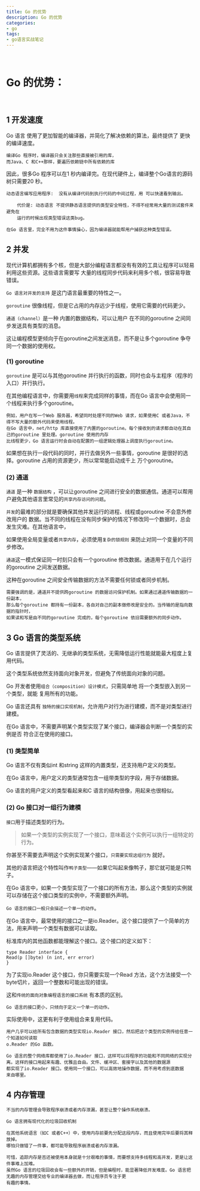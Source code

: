 ```yaml
---
title: Go 的优势
description: Go 的优势
categories:
- go
tags:
- go语言实战笔记
---
```


<br>


# Go 的优势：

<br>






##  1 开发速度

Go 语言 使用了更加智能的编译器，并简化了解决依赖的算法，最终提供了 更快的编译速度。

    
    编译Go 程序时，编译器只会关注那些直接被引用的库，
    而Java、C 和C++那样，要遍历依赖链中所有依赖的库

因此，很多Go 程序可以在1 秒内编译完。在现代硬件上，编译整个Go语言的源码树只需要20 秒。


    动态语言编写应用程序:  没有从编译代码到执行代码的中间过程，用 可以快速看到输出。
    
        代价是: 动态语言 不提供静态语言提供的类型安全特性，不得不经常用大量的测试套件来避免在
        运行的时候出现类型错误这类bug。

    在Go 语言里，完全不用为这件事情操心，因为编译器就能帮用户捕获这种类型错误。


##  2 并发



现代计算机都拥有多个核，但是大部分编程语言都没有有效的工具让程序可以轻易利用这些资源。这些语言需要写 大量的线程同步代码来利用多个核，很容易导致错误。


`Go 语言对并发的支持` 是这门语言最重要的特性之一。


`goroutine` 很像线程，但是它占用的内存远少于线程，使用它需要的代码更少。


`通道（channel）`是一种 内置的数据结构，可以让用户 在不同的goroutine 之间同步发送具有类型的消息。


这让编程模型更倾向于在goroutine之间发送消息，而不是让多个goroutine 争夺同一个数据的使用权。



### (1) goroutine

`goroutine` 是可以与其他goroutine 并行执行的函数，同时也会与主程序（程序的入口）并行执行。

在其他编程语言中，你需要用`线程`来完成同样的事情，而在Go 语言中会使用同一个线程来执行多个goroutine。
    
    例如，用户在写一个Web 服务器，希望同时处理不同的Web 请求，如果使用C 或者Java，不得不写大量的额外代码来使用线程。
    在Go 语言中，net/http 库直接使用了内置的goroutine。每个接收到的请求都自动在其自己的goroutine 里处理。goroutine 使用的内存
    比线程更少，Go 语言运行时会自动在配置的一组逻辑处理器上调度执行goroutine。

如果想在执行一段代码的同时，并行去做另外一些事情，goroutine 是很好的选择。goroutine 占用的资源更少，所以常常能启动成千上
万个goroutine。


### (2) 通道

`通道` 是一种 `数据结构` ，可以让goroutine 之间进行安全的数据通信。通道可以帮用户避免其他语言里常见的`共享内存访问的问题`。

`并发`的最难的部分就是要确保其他并发运行的进程、线程或goroutine 不会意外修改用户的
数据。当不同的线程在没有同步保护的情况下修改同一个数据时，总会发生灾难。在其他语言中，

如果使用全局变量或者`共享内存`，必须使用`复杂的锁规则` 来防止对同一个变量的不同步修改。


`通道`这一模式保证同一时刻只会有一个goroutine 修改数据。通道用于在几个运行的goroutine 之间发送数据。

这种在goroutine 之间安全传输数据的方法不需要任何锁或者同步机制。


    需要强调的是，通道并不提供跨goroutine 的数据访问保护机制。如果通过通道传输数据的一份副本，
    那么每个goroutine 都持有一份副本，各自对自己的副本做修改是安全的。当传输的是指向数据的指针时，
    如果读和写是由不同的goroutine 完成的，每个goroutine 依旧需要额外的同步动作。


## 3 Go 语言的类型系统


Go 语言提供了灵活的、无继承的类型系统，无需降低运行性能就能最大程度上复用代码。


这个类型系统依然支持面向对象开发，但避免了传统面向对象的问题。


Go 开发者使用`组合（composition）设计模式`，只需简单地 将一个类型嵌入到另一个类型，就能
复用所有的功能。


Go 语言还具有 `独特的接口实现机制`，允许用户对行为进行建模，而不是对类型进行建模。

在Go 语言中，不需要声明某个类型实现了某个接口，编译器会判断一个类型的实例是否
符合正在使用的接口。



### (1) 类型简单

Go 语言不仅有类似int 和string 这样的内置类型，还支持用户定义的类型。

在Go 语言中，用户定义的类型通常包含一组带类型的字段，用于存储数据。

Go 语言的用户定义的类型看起来和C 语言的结构很像，用起来也很相似。



### (2) Go 接口对一组行为建模

`接口`用于描述类型的行为。

>如果一个类型的实例实现了一个接口，意味着这个实例可以执行一组特定的行为。


你甚至不需要去声明这个实例实现某个接口，`只需要实现这组行为` 就好。

其他的语言把这个特性叫作`鸭子类型`——如果它叫起来像鸭子，那它就可能是只鸭子。

在Go 语言中，如果一个类型实现了一个接口的所有方法，那么这个类型的实例就可以存储在这个接口类型的实例中，不需要额外声明。

`Go 语言的接口一般只会描述一个单一的动作`。


在Go 语言中，最常使用的接口之一是io.Reader。这个接口提供了一个简单的方法，用来声明一个类型有数据可以读取。

标准库内的其他函数都能理解这个接口。这个接口的定义如下：

    type Reader interface {
    Read(p []byte) (n int, err error)
    }
    
为了实现io.Reader 这个接口，你只需要实现一个Read 方法，这个方法接受一个byte切片，返回一个整数和可能出现的错误。

这和`传统的面向对象编程语言的接口系统` 有本质的区别。

`Go 语言的接口更小，只倾向于定义一个单一的动作。`

实际使用中，这更有利于使用组合来复用代码。

    用户几乎可以给所有包含数据的类型实现io.Reader 接口，然后把这个类型的实例传给任意一个知道如何读取
    o.Reader 的Go 函数。

    Go 语言的整个网络库都使用了io.Reader 接口，这样可以将程序的功能和不同网络的实现分离。这样的接口用起来有趣、优雅且自由。文件、缓冲区、套接字以及其他的数据源
    都实现了io.Reader 接口。使用同一个接口，可以高效地操作数据，而不用考虑到底数据
    来自哪里。




##  4  内存管理
    
    不当的内存管理会导致程序崩溃或者内存泄漏，甚至让整个操作系统崩溃。
    
    Go 语言拥有现代化的垃圾回收机制
    
    在其他系统语言（如C 或者C++）中，使用内存前要先分配这段内存，而且使用完毕后要将其释放掉。
    哪怕只做错了一件事，都可能导致程序崩溃或者内存泄漏。
    
    可惜，追踪内存是否还被使用本身就是十分艰难的事情，而要想支持多线程和高并发，更是让这件事难上加难。
    虽然Go 语言的垃圾回收会有一些额外的开销，但是编程时，能显著降低开发难度。Go 语言把无趣的内存管理交给专业的编译器去做，而让程序员专注于更
    有趣的事情。

